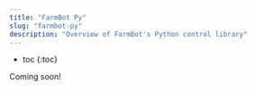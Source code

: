 ```yaml
---
title: "FarmBot Py"
slug: "farmbot-py"
description: "Overview of FarmBot's Python control library"
---
```


* toc
{:toc}

Coming soon!
